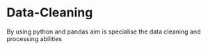 # Data-Cleaning
By using python and pandas aim is specialise the data cleaning and processing abilities
